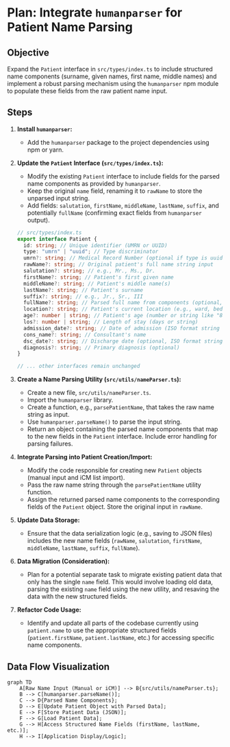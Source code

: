 # Plan: Integrate `humanparser` for Patient Name Parsing

## Objective

Expand the `Patient` interface in `src/types/index.ts` to include structured name components (surname, given names, first name, middle names) and implement a robust parsing mechanism using the `humanparser` npm module to populate these fields from the raw patient name input.

## Steps

1.  **Install `humanparser`:**
    *   Add the `humanparser` package to the project dependencies using npm or yarn.

2.  **Update the `Patient` Interface (`src/types/index.ts`):**
    *   Modify the existing `Patient` interface to include fields for the parsed name components as provided by `humanparser`.
    *   Keep the original `name` field, renaming it to `rawName` to store the unparsed input string.
    *   Add fields: `salutation`, `firstName`, `middleName`, `lastName`, `suffix`, and potentially `fullName` (confirming exact fields from `humanparser` output).

    ```typescript
    // src/types/index.ts
    export interface Patient {
      id: string; // Unique identifier (UMRN or UUID)
      type: "umrn" | "uuid"; // Type discriminator
      umrn?: string; // Medical Record Number (optional if type is uuid initially)
      rawName?: string; // Original patient's full name string input
      salutation?: string; // e.g., Mr., Ms., Dr.
      firstName?: string; // Patient's first given name
      middleName?: string; // Patient's middle name(s)
      lastName?: string; // Patient's surname
      suffix?: string; // e.g., Jr., Sr., III
      fullName?: string; // Parsed full name from components (optional, humanparser might provide this)
      location?: string; // Patient's current location (e.g., ward, bed number)
      age?: number | string; // Patient's age (number or string like "80+")
      los?: number | string; // Length of stay (days or string)
      admission_date?: string; // Date of admission (ISO format string recommended: YYYY-MM-DD)
      cons_name?: string; // Consultant's name
      dsc_date?: string; // Discharge date (optional, ISO format string)
      diagnosis?: string; // Primary diagnosis (optional)
    }

    // ... other interfaces remain unchanged
    ```

3.  **Create a Name Parsing Utility (`src/utils/nameParser.ts`):**
    *   Create a new file, `src/utils/nameParser.ts`.
    *   Import the `humanparser` library.
    *   Create a function, e.g., `parsePatientName`, that takes the raw name string as input.
    *   Use `humanparser.parseName()` to parse the input string.
    *   Return an object containing the parsed name components that map to the new fields in the `Patient` interface. Include error handling for parsing failures.

4.  **Integrate Parsing into Patient Creation/Import:**
    *   Modify the code responsible for creating new `Patient` objects (manual input and iCM list import).
    *   Pass the raw name string through the `parsePatientName` utility function.
    *   Assign the returned parsed name components to the corresponding fields of the `Patient` object. Store the original input in `rawName`.

5.  **Update Data Storage:**
    *   Ensure that the data serialization logic (e.g., saving to JSON files) includes the new name fields (`rawName`, `salutation`, `firstName`, `middleName`, `lastName`, `suffix`, `fullName`).

6.  **Data Migration (Consideration):**
    *   Plan for a potential separate task to migrate existing patient data that only has the single `name` field. This would involve loading old data, parsing the existing `name` field using the new utility, and resaving the data with the new structured fields.

7.  **Refactor Code Usage:**
    *   Identify and update all parts of the codebase currently using `patient.name` to use the appropriate structured fields (`patient.firstName`, `patient.lastName`, etc.) for accessing specific name components.

## Data Flow Visualization

```mermaid
graph TD
    A[Raw Name Input (Manual or iCM)] --> B{src/utils/nameParser.ts};
    B --> C[humanparser.parseName()];
    C --> D{Parsed Name Components};
    D --> E[Update Patient Object with Parsed Data];
    E --> F[Store Patient Data (JSON)];
    F --> G[Load Patient Data];
    G --> H[Access Structured Name Fields (firstName, lastName, etc.)];
    H --> I[Application Display/Logic];
```